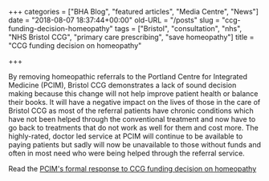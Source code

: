 +++
categories = ["BHA Blog", "featured articles", "Media Centre", "News"]
date = "2018-08-07 18:37:44+00:00"
old-URL = "/posts"
slug = "ccg-funding-decision-homeopathy"
tags = ["Bristol", "consultation", "nhs", "NHS Bristol CCG", "primary care prescribing", "save homeopathy"]
title = "CCG funding decision on homeopathy"

+++

By removing homeopathic referrals to the Portland Centre for Integrated Medicine (PCIM), Bristol CCG demonstrates a lack of sound decision making because this change will not help improve patient health or balance their books. It will have a negative impact on the lives of those in the care of Bristol CCG as most of the referral patients have chronic conditions which have not been helped through the conventional treatment and now have to go back to treatments that do not work as well for them and cost more. The highly-rated, doctor led service at PCIM will continue to be available to paying patients but sadly will now be unavailable to those without funds and often in most need who were being helped through the referral service.

Read the [PCIM's formal response to CCG funding decision on homeopathy](http://portlandcentrehealthcare.co.uk/wp-content/uploads/2018/08/STATEMENT-TO-CCG-FUNDING-DECISION-ON-HOMEOPATHY.pdf)
